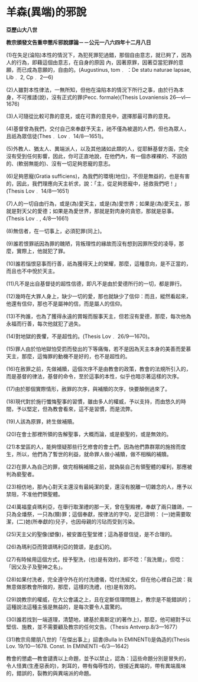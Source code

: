 # 羊森(異端)的邪說


**亞歷山大八世**

**教宗頒發文告重申懲斥邪說謬論－－公元一八六四年十二月八日**





(1)在失足(淪陷)本性的情況下，為犯死罪犯過錯，那個自由意志，就已夠了，因為人的行為，即藉這個由意志，在自身的原因
內，因著原罪，因著亞當犯罪的意願，而已成為意願的，自由的。(Augustinus, tom﹒ ：De statu naturae lapsae,
 Lib﹒ 2, Cp﹒ 2—6)

(2)人雖對本性律法，一無所知，但他在淪陷本的情況下所行之事，由於行為本身，不可推諉(說)，沒有正式的罪(Pecc. formale)(Thesis Lovaniensis 26—vl—1676)

(3)人可隨從比較可靠的意見，或在可靠的意見中，選擇那最可靠的意見。

(4)基督曾為我們，交付自己來奉獻予天主，祂不僅為被選的人們，但也為眾人，且祇為眾信徒(Thes﹒ Lov﹒ 14/8—1651)。

(5)外教人、猶太人、異端派人，以及其他諸如此類的人，從耶穌基督方面，完全沒有受到任何影響，因此，你可正直地說，在他們內，有一個赤裸裸的、不設防的、(軟弱無能的)、沒有一切足夠恩寵的意志。

(6)足夠恩寵(Gratia sufficiens)，為我們的環境(地位)，不但是無益的，也是有害的，因此，我們理應向天主祈求，說：「主，從足夠恩寵中，拯救我們吧！」(Thesis Lov﹒ 14/8—1651)

(7)人的一切自由行為，或是(為)愛天主，或是(為)愛世界；如果是(為)愛天主，那就是對天父的愛德；如果是為愛世界，那就是對肉身的貪慾，那就是惡事。(Thesis Lov﹒, 4/8—1661)

(8)無信者，在一切事上，必須犯罪(同上)。

(9)誰若恨罪祇因為罪的醜陋，背叛理性的緣故而沒有想到因罪所受的凌辱，那麼，實際上，他就犯了罪。

(10)誰若惱恨惡事而行善，祇為獲得天上的榮耀，那麼，這種意向，是不正當的，而且也不中悅於天主。

(11)凡不是出自基督徒的超性信德，即凡不是由於愛德所行的一切，都是罪行。

(12)幾時在大罪人身上，缺少一切的愛，那也就缺少了信仰：而且，縱然看起來，他還有信仰，那也不是屬神的信，而是屬人的信仰。

(13)不拘誰，也為了獲得永遠的賞報而服事天主，但若沒有愛德，那麼，每次他為永福而行善，每次他就犯了過失。

(14)對地獄的畏懼，不是超性的。(Thesis Lov﹒ 26/9—1670)。

(15)罪人由於怕地獄怕受罰而發出的下等痛悔，若不是因為天主本身的美善而愛慕天主，那麼，這悔罪的動機不是好的，也不是超性的。

(16)在赦罪之前，先做補贖，這個次序不是由教會的政策，教會的法規所引入的，而是基督的律法，基督的命令，至於這事的本性，似乎也暗示著這樣的次序。

(17)由於那個實際情形，赦罪的次序，與補贖的次序，快要顛倒過來了。

(18)現代對於施行懺悔聖事的習慣，雖由多人的權威，予以支持，而由悠久的時間，予以堅定，但為教會看來，這不是習慣，而是流弊。

(19)人該為原罪，終生做補贖。

(20)在會士那裡所領的告解聖事，大概而論，或是褻聖的，或是無效的。

(21)本堂區的人，能夠懷疑那些行乞修會的會士們，因為他們靠群眾的施捨而度生，所以，他們為了暫世的利益，就命罪人做小補贖，做不相稱的補贖。

(22)在罪人為自己的罪，做完相稱補贖之前，就偽裝自己有領聖體的權利，那應被判為褻聖者。

(23)相仿地，那內心對天主還沒有最純潔的愛，還沒有脫離一切雜念的人，應予以禁阻，不准他們領聖體。

(24)萬福童貞瑪利亞，在舉行取潔禮的那一天，曾在聖殿裡，奉獻了兩只雛鴿，一只為全燔祭，一只為(贖)罪；這個奉獻，按律法的字句，足已證明： (一)她需要取潔，(二)她(所奉獻的)兒子，也因母親的污玷而受到污染。

(25)天主父的聖像(塑像)，被安置在聖堂裡；這為基督信徒，是不合理的。

(26)為瑪利亞而贊頌瑪利亞的贊頌，是虛幻的。

(27)有時候用這個方式，授予聖洗，(也)是有效的，即不唸：「我洗爾」，但唸：「因父及子及聖神之名」。

(28)如果付洗者，完全遵守外在的付洗禮儀，唸付洗經文，但在他心裡自己說：我無意做那教會所做的，那麼，這樣的洗禮，(也)是有效的。

(29)說教宗的權威，在大公會議之上，且在定斷信理問題上，教宗是不能錯誤的；這種說法這種主張是無益的，是每次要令人震驚的。

(30)誰若找到一端道理，清楚地，建基於奧斯定(的著作上)，那麼，他可絕對予以堅信、施教，並不需要顧及教宗的任何文告。（Thesis Antverp.8/3—1677）

(31)教宗烏爾朋八世的「在傑出事上」詔書(Bulla In EMINENTI)是偽造的(Thesis Lov. 19/10—1678. Const. In EMINENTI –6/3—1642)

教會的懲處—教會譴責以上命題，並予以禁止，認為：]這些命題分別是冒失的，令人怪異(生產惡表的)，刺耳的，帶有侮辱性的，很接近異端的，帶有異端風味的，錯誤的，裂教的與異端派的命題。

